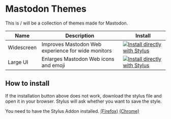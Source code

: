 # Mastodon Themes

This is / will be a collection of themes made for Mastodon.

| Name       | Description                                        | Install                                                 |
| ---------- | -------------------------------------------------- | ------------------------------------------------------- |
| Widescreen | Improves Mastodon Web experience for wide monitors | [![Install directly with Stylus]][widescreen.user.styl] |
| Large UI   | Enlarges Mastodon Web icons and emoji              | [![Install directly with Stylus]][large-ui.user.styl]   |


[Install directly with Stylus]: https://img.shields.io/badge/Install%20directly%20with-Stylus-238b8b.svg
[widescreen.user.styl]: https://raw.githubusercontent.com/ColinTimBarndt/stylus_mastodon-themes/main/mastodon-widescreen.user.styl
[large-ui.user.styl]: https://raw.githubusercontent.com/ColinTimBarndt/stylus_mastodon-themes/main/mastodon-large-ui.user.styl

## How to install

If the installation button above does not work, download the stylus file and open it in your browser. Stylus will ask whether you want to save the style.

You need to have the Stylus Addon installed. [(Firefox)] [(Chrome)]

[(Firefox)]: https://addons.mozilla.org/en-US/firefox/addon/styl-us/
[(Chrome)]: https://chrome.google.com/webstore/detail/stylus/clngdbkpkpeebahjckkjfobafhncgmne
